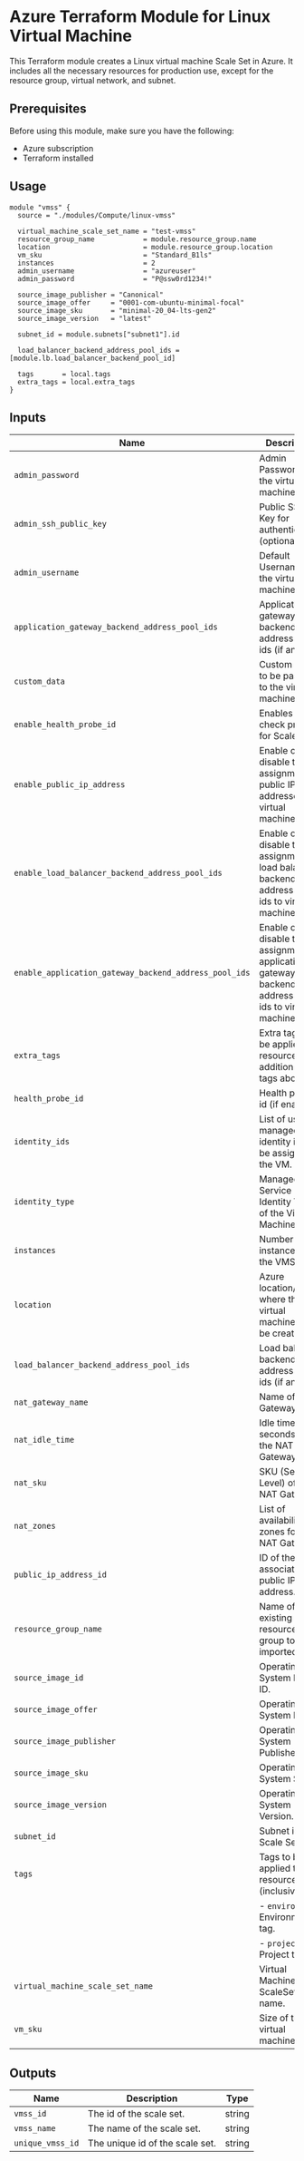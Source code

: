 # Azure Terraform Module for Linux Virtual Machine

This Terraform module creates a Linux virtual machine Scale Set in Azure. It includes all the necessary resources for production use, except for the resource group, virtual network, and subnet.

## Prerequisites

Before using this module, make sure you have the following:

- Azure subscription
- Terraform installed

## Usage

```hcl
module "vmss" {
  source = "./modules/Compute/linux-vmss"

  virtual_machine_scale_set_name = "test-vmss"
  resource_group_name            = module.resource_group.name
  location                       = module.resource_group.location
  vm_sku                         = "Standard_B1ls"
  instances                      = 2
  admin_username                 = "azureuser"
  admin_password                 = "P@ssw0rd1234!"

  source_image_publisher = "Canonical"
  source_image_offer     = "0001-com-ubuntu-minimal-focal"
  source_image_sku       = "minimal-20_04-lts-gen2"
  source_image_version   = "latest"

  subnet_id = module.subnets["subnet1"].id

  load_balancer_backend_address_pool_ids = [module.lb.load_balancer_backend_pool_id]

  tags       = local.tags
  extra_tags = local.extra_tags
}
```

## Inputs

| Name                                   | Description                                                                 | Type      | Default   | Required |
|----------------------------------------|-----------------------------------------------------------------------------|-----------|-----------|:--------:|
| `admin_password`                       | Admin Password for the virtual machines.                                    | string    | -         | yes      |
| `admin_ssh_public_key`                 | Public SSH Key for authentication (optional).                               | string    | ""        | no       |
| `admin_username`                       | Default Username for the virtual machines.                                  | string    | -         | yes      |
| `application_gateway_backend_address_pool_ids`| Application gateway backend address pool ids (if any).                      | list(string)| -         | no       |
| `custom_data`                          | Custom data to be passed to the virtual machines.                           | string    | "# noop"  | no       |
| `enable_health_probe_id`               | Enables health check probe id for Scale Set.                                | bool      | false     | no       |
| `enable_public_ip_address`             | Enable or disable the assignment of public IP addresses to virtual machines. | bool      | false     | no       ||
| `enable_load_balancer_backend_address_pool_ids`| Enable or disable the assignment of load balancer backend address pool ids to virtual machines. | bool      | false     | no       |
| `enable_application_gateway_backend_address_pool_ids`| Enable or disable the assignment of application gateway backend address pool ids to virtual machines. | bool      | false     | no       |
| `extra_tags`                           | Extra tags to be applied to resources (in addition to the tags above).      | map(string)| {}        | no       |
| `health_probe_id`                      | Health probe id (if enabled).                                               | string    | null      | no       |
| `identity_ids`                         | List of user-managed identity ids to be assigned to the VM.                 | list(string)| []        | no       |
| `identity_type`                        | Managed Service Identity Type of the Virtual Machine.                       | string    | "SystemAssigned" | no  |
| `instances`                            | Number of instances in the VMSS.                                            | number    | -         | yes      |
| `location`                             | Azure location/region where the virtual machine will be created.           | string    | -         | yes      |
| `load_balancer_backend_address_pool_ids`| Load balancer backend address pool ids (if any).                            | list(string)| -         | no       |
| `nat_gateway_name`                     | Name of NAT Gateway.                                                         | string    | -         | yes      |
| `nat_idle_time`                        | Idle timeout (in seconds) of the NAT Gateway.                               | number    | 10        | no       |
| `nat_sku`                              | SKU (Service Level) of the NAT Gateway.                                     | string    | "Standard"| no       |
| `nat_zones`                            | List of availability zones for the NAT Gateway.                             | list(string)| []        | no       |
| `public_ip_address_id`                 | ID of the associated public IP address.                                     | string    | -         | yes      |
| `resource_group_name`                  | Name of an existing resource group to be imported.                           | string    | -         | yes      |
| `source_image_id`                      | Operating System Image ID.                                                  | string    | null      | no       |
| `source_image_offer`                   | Operating System Name.                                                       | string    | null      | no       |
| `source_image_publisher`               | Operating System Publisher.                                                  | string    | null      | no       |
| `source_image_sku`                     | Operating System SKU.                                                        | string    | null      | no       |
| `source_image_version`                 | Operating System Version.                                                    | string    | null      | no       |
| `subnet_id`                            | Subnet id for Scale Set.                                                     | string    | -         | yes      |
| `tags`                                 | Tags to be applied to resources (inclusive).                                 | object    | -         | yes      |
|                                        | - `environment`: Environment tag.                                            | string    | -         | yes      |
|                                        | - `project`: Project tag.                                                    | string    | -         | yes      |
| `virtual_machine_scale_set_name`       | Virtual Machine ScaleSet name.                                               | string    | -         | yes      |
| `vm_sku`                               | Size of the virtual machines.                                                | string    | -         | yes      |

## Outputs

| Name             | Description                                   | Type   |
|------------------|-----------------------------------------------|--------|
| `vmss_id`        | The id of the scale set.                     | string |
| `vmss_name`      | The name of the scale set.                   | string |
| `unique_vmss_id` | The unique id of the scale set.              | string |
